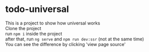 # todo-universal

This is a project to show how universal works <br />
Clone the project <br />
run `npm i` inside the project <br />
after that, run `ng serve` and `npm run dev:ssr` (not at the same time) <br />
You can see the difference by clicking 'view page source' <br />
